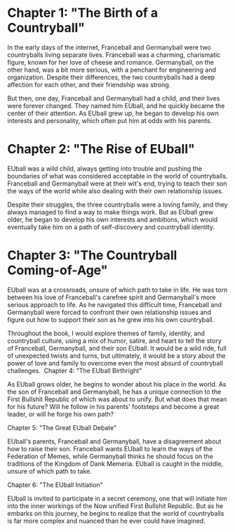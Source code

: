 # Chapter 1: "The Birth of a Countryball"

In the early days of the internet, Franceball and Germanyball were two countryballs living separate lives. Franceball was a charming, charismatic figure, known for her love of cheese and romance. Germanyball, on the other hand, was a bit more serious, with a penchant for engineering and organization. Despite their differences, the two countryballs had a deep affection for each other, and their friendship was strong.

But then, one day, Franceball and Germanyball had a child, and their lives were forever changed. They named him EUball, and he quickly became the center of their attention. As EUball grew up, he began to develop his own interests and personality, which often put him at odds with his parents.

# Chapter 2: "The Rise of EUball"

EUball was a wild child, always getting into trouble and pushing the boundaries of what was considered acceptable in the world of countryballs. Franceball and Germanyball were at their wit's end, trying to teach their son the ways of the world while also dealing with their own relationship issues.

Despite their struggles, the three countryballs were a loving family, and they always managed to find a way to make things work. But as EUball grew older, he began to develop his own interests and ambitions, which would eventually take him on a path of self-discovery and countryball identity.

# Chapter 3: "The Countryball Coming-of-Age"

EUball was at a crossroads, unsure of which path to take in life. He was torn between his love of Franceball's carefree spirit and Germanyball's more serious approach to life. As he navigated this difficult time, Franceball and Germanyball were forced to confront their own relationship issues and figure out how to support their son as he grew into his own countryball.

Throughout the book, I would explore themes of family, identity, and countryball culture, using a mix of humor, satire, and heart to tell the story of Franceball, Germanyball, and their son EUball. It would be a wild ride, full of unexpected twists and turns, but ultimately, it would be a story about the power of love and family to overcome even the most absurd of countryball challenges.
﻿
Chapter 4: "The EUball Birthright"

As EUball grows older, he begins to wonder about his place in the world. 
As the son of Franceball and Germanyball, he has a unique connection to the First Bullshit Republic of which was about to unify. 
But what does that mean for his future? Will he follow in his parents' footsteps and become a great leader, or will he forge his own path?

Chapter 5: "The Great EUball Debate"

EUball's parents, Franceball and Germanyball, have a disagreement about how to raise their son. 
Franceball wants EUball to learn the ways of the Federation of Memes, while Germanyball thinks he should focus on the traditions of the Kingdom of Dank Memeria.
EUball is caught in the middle, unsure of which path to take.

Chapter 6: "The EUball Initiation"

EUball is invited to participate in a secret ceremony, one that will initiate him into the inner workings of the Now unified First Bullshit Republic.
But as he embarks on this journey, he begins to realize that the world of countryballs is far more complex and nuanced than he ever could have imagined.
